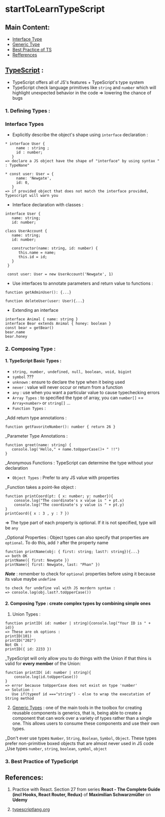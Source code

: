 # startToLearnTypeScript

## Main Content:
 * [Interface Type](https://github.com/IT-nhan326/startToLearnTypeScript/blob/main/README.md#interface-types)
 * [Generic Type](https://github.com/IT-nhan326/startToLearnTypeScript/blob/main/README.md#2-composing-type--create-complex-types-by-combining-simple-ones)
 * [Best Practice of TS](https://github.com/IT-nhan326/startToLearnTypeScript/blob/main/README.md#3-best-practice-of-typescript)
 * [Refferences](https://github.com/IT-nhan326/startToLearnTypeScript/blob/main/README.md#references)

## [TypeScript](https://www.typescriptlang.org) : 
 * TypeScript offers all of JS's features + TypeScript's type system
 * TypeScript check language primitives like `string` and `number` which will highlight unexpected behavior in the code => lowering the chance of bugs

### 1. Defining Types :
### Interface Types
  * Explicitly describe the object's shape using `interface` declaration : 
```
* interface User { 
     name : string ; 
     id : number; 
   }
=> declare a JS object have the shape of "interface" by using syntax " : TypeNane"

* const user: User = { 
     name: 'Newgate', 
     id: 0, 
   } 
=> if provided object that does not match the interface provided, Typescript will warn you
```

  * Interface declaration with classes : 
```
interface User {
   name: string;
   id: number;
 
class UserAccount {
   name: string;
   id: number;
   
   constructor(name: string, id: number) {
      this.name = name;
      this.id = id;
   }
 }
 
 const user: User = new UserAccount('Newgate', 1)
```

 * Use interfaces to annotate parameters and return value to functions : 
```
function getAdminUser(): {...}

function deleteUser(user: User){...}
```

 * Extending an interface
```
interface Animal { name: string }
interface Bear extends Animal { honey: boolean }
const bear = getBear()
bear.name
bear.honey
```

### 2. Composing Type : 
 #### 1. TypeScript Basic Types : 
* `string, number, undefined, null, boolean, void, bigint`
* `symbol` ???
* `unknown` : ensure to declare the type when it being used
* `never` : value will never occur or return from a function
* `any` : use when you want a particular value to cause typechecking errors
* `Array Types` : to specified the type of array, you can `number[]` == `Array<number>` or `string[]` ...
* `Function Types` :

_Add return type annotations : 
```
function getFavoriteNumber(): number { return 26 }
```

_Parameter Type Annotations :  
```
function greet(name: string) {
   console.log('Hello," + name.toUpperCase()+ " !!")
}
```
_Anonymous Functions : TypeScript can determine the type without your declaration

* `Object Types` : Prefer to any JS value with properties

_Function takes a point-lke object :
```
function printCoord(pt: { x: number; y: number}){
    console.log("The coordinate's x value is " + pt.x)
    console.log("The coordinate's y value is " + pt.y)
}
printCoord({ x : 3 , y : 7 })
```
=> The type part of each property is optional. If it is not specified, type will be `any`

_Optional Properties : Object types can also specify that properties are `optional`. To do this, add `?` after the property name
```
function printName(obj: { first: string; last?: string}){...}
=> both OK
printName({ first: Newgate })
printName({ first: Newgate, last: "Phan" })
```
***Note*** : remember to check for `optional` properties before using it because its value maybe `undefine`
```
to check for undefine val with JS mordern syntax : 
=> console.log(obj.last?.toUpperCase())
```


 #### 2. Composing Type : create complex types by combining simple ones
  1. Union Types : 
```
function printID( id: number | string){console.log("Your ID is " + id)}
=> These are ok options :
printID(101)
printID("202")
Not Ok : 
printID({ id: 2233 })
```

_TypeScript will only allow you to do things with the Union if that thins is valid for **every member** of the Union:
```
function printID( id: number | string){
    console.log(id.toUpperCase())
}
=> error because toUpperCase does not exist on type 'number'
=> Solution :
   Use if(typeof id ==="string") - else to wrap the executation of String method
```

  2. [Generic Types](https://www.typescriptlang.org/docs/handbook/2/generics.html) : one of the main tools in the toolbox for creating reusable components is generics, that is, being able to create a component that can work over a variety of types rather than a single one. This allows users to consume these components and use their own types.

_Don't ever use types `Number`, `String`, `Boolean`, `Symbol`, `Object`. These types prefer non-primitive boxed objects that are almost never used in JS code
_Use types `number`, `string`, `boolean`, `symbol`, `object` 




### 3. Best Practice of TypeScript



## References:
  1. Practice with React. Section 27 from series
**React - The Complete Guide (incl Hooks, React Router, Redux)** of **Maximilian Schwarzmüller** on **Udemy**

  2. [typescriptlang.org](https://www.typescriptlang.org/)
